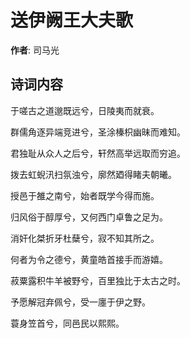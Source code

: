 # 送伊阙王大夫歌

**作者**: 司马光

## 诗词内容

于嗟古之道邈既远兮，日陵夷而就衰。

群儒角逐异端竞进兮，圣涂榛枳幽昧而难知。

君独耻从众人之后兮，轩然高举远取而穷追。

拨去虹蜺汛扫氛浊兮，廓然廼得睹夫朝曦。

授邑于雒之南兮，始者既学今得而施。

归风俗于醇厚兮，又何西门卓鲁之足为。

消奸化桀折牙杜蘖兮，寂不知其所之。

何者为令之德兮，黄童皓首接手而游嬉。

菽粟露积牛羊被野兮，百里独比于太古之时。

予愿解冠弃佩兮，受一廛于伊之野。

蓑身笠首兮，同邑民以熙熙。

